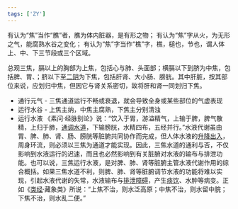```yaml
---
tags: ['ZY']
---
```


有认为“焦”当作“膲”者，膲为体内脏器，是有形之物；
有认为“焦”字从火，为无形之气，能腐熟水谷之变化；
有认为“焦”字当作“樵”字，樵，槌也，节也，谓人体上、中、下三节段或三个区域。


总观三焦，膈以上的胸部为上焦，包括心与肺、头面部；横膈以下到脐为中焦，包括脾、胃、；脐以下至[二阴](https://baike.baidu.com/item/%E4%BA%8C%E9%98%B4/8570410?fromModule=lemma_inlink)为下焦，包括肝肾、大小肠、膀胱。其中肝脏，按其部位来说，应划归中焦，但因它与肾关系密切，故将肝和肾一同划归下焦。


- 通行元气 - 三焦通道运行不畅或衰退，就会导致全身或某些部位的气虚表现
- 运行水谷 - 上焦主纳，中焦主腐熟，下焦主分别清浊
- 运行水液
	《素问·经脉别论》说：“饮入于胃，游溢精气，上输于脾，脾气散精，上归于肺，[通调水道](https://baike.baidu.com/item/%E9%80%9A%E8%B0%83%E6%B0%B4%E9%81%93/6761735?fromModule=lemma_inlink)，下输膀胱，水精四布，五经并行。”水液代谢虽由胃、脾、肺、肾、肠、膀胱等脏腑共同协作而完成，但人体水液的[升降出入](https://baike.baidu.com/item/%E5%8D%87%E9%99%8D%E5%87%BA%E5%85%A5?fromModule=lemma_inlink)，周身环流，则必须以三焦为通道才能实现。因此，三焦水道的通利与否，不仅影响到水液运行的迟速，而且也必然影响到有关脏腑对水液的输布与排泄功能。也可以说，三焦运行水液，是对脾、肺、肾等脏腑主管水液代谢作用的综合概括。如果三焦水道不利，则脾、肺、肾等脏腑调节水液的功能将难以实现，引起水液代谢的失常，水液输布与[排泄障碍](https://baike.baidu.com/item/%E6%8E%92%E6%B3%84%E9%9A%9C%E7%A2%8D/56020119?fromModule=lemma_inlink)，产生[痰饮](https://baike.baidu.com/item/%E7%97%B0%E9%A5%AE/10794713?fromModule=lemma_inlink)、水肿等病变。正如《[类经](https://baike.baidu.com/item/%E7%B1%BB%E7%BB%8F/5059950?fromModule=lemma_inlink)·藏象类》所说：“上焦不治，则水泛高原；中焦不治，则水留中脘；下焦不治，则水乱二便。”






























